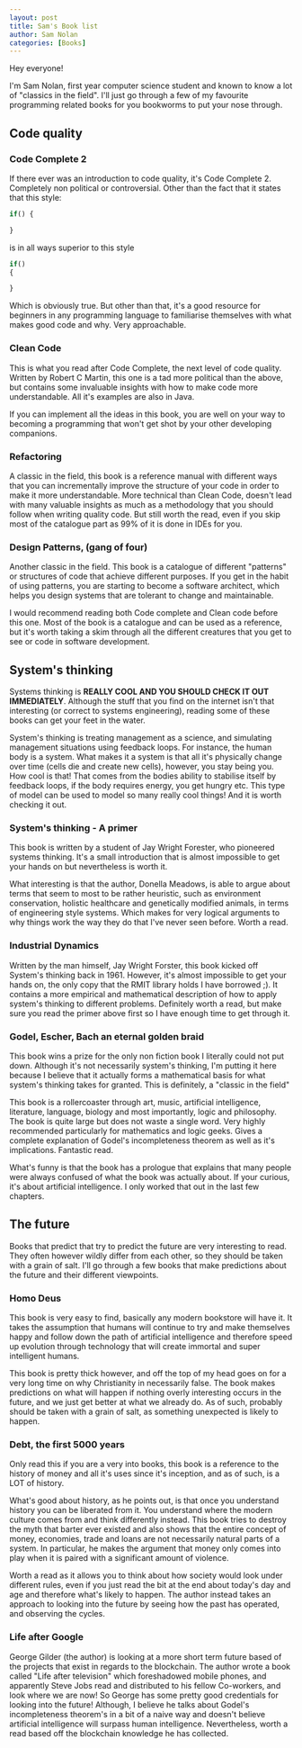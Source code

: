 ```yaml
---
layout: post
title: Sam's Book list
author: Sam Nolan
categories: [Books]
---
```


Hey everyone!

I'm Sam Nolan, first year computer science student and known to know a lot of
"classics in the field". I'll just go through a few of my favourite programming
related books for you bookworms to put your nose through.

## Code quality
### Code Complete 2
If there ever was an introduction to code quality, it's Code Complete 2. Completely
non political or controversial. Other than the fact that it states that this style:

```javascript
if() {

}
```

is in all ways superior to this style

```javascript
if() 
{

}
```

Which is obviously true. But other than that, it's a good resource for beginners
in any programming language to familiarise themselves with what makes good
code and why. Very approachable.

### Clean Code
This is what you read after Code Complete, the next level of code quality. Written
by Robert C Martin, this one is a tad more political than the above, but contains
some invaluable insights with how to make code more understandable. All it's
examples are also in Java.

If you can implement all the ideas in this book, you are well on your way to
becoming a programming that won't get shot by your other developing companions.

### Refactoring
A classic in the field, this book is a reference manual with different ways
that you can incrementally improve the structure of your code in order to make
it more understandable. More technical than Clean Code, doesn't lead with many
valuable insights as much as a methodology that you should follow when writing
quality code. But still worth the read, even if you skip most of the catalogue
part as 99% of it is done in IDEs for you.

### Design Patterns, (gang of four)
Another classic in the field. This book is a catalogue of different "patterns"
or structures of code that achieve different purposes. If you get in the habit
of using patterns, you are starting to become a software architect, which helps
you design systems that are tolerant to change and maintainable.

I would recommend reading both Code complete and Clean code before this one.
Most of the book is a catalogue and can be used as a reference, but it's worth
taking a skim through all the different creatures that you get to see or code
in software development.

## System's thinking
Systems thinking is **REALLY COOL AND YOU SHOULD CHECK IT OUT IMMEDIATELY**. 
Although the stuff that you find on the internet isn't that interesting (or correct
to systems engineering), reading some of these books can get your feet in the water.

System's thinking is treating management as a science, and simulating management
situations using feedback loops. For instance, the human body is a system. What
makes it a system is that all it's physically change over time (cells die and
create new cells), however, you stay being you. How cool is that! That comes
from the bodies ability to stabilise itself by feedback loops, if the body
requires energy, you get hungry etc. This type of model can be used to model
so many really cool things! And it is worth checking it out.

### System's thinking - A primer
This book is written by a student of Jay Wright Forester, who pioneered systems
thinking. It's a small introduction that is almost impossible to get your hands
on but nevertheless is worth it.

What interesting is that the author, Donella Meadows, is able to argue about terms
that seem to most to be rather heuristic, such as environment conservation,
holistic healthcare and genetically modified animals, in terms of engineering
style systems. Which makes for very logical arguments to why things work the
way they do that I've never seen before. Worth a read.

### Industrial Dynamics
Written by the man himself, Jay Wright Forster, this book kicked off System's
thinking back in 1961. However, it's almost impossible to get your hands on,
the only copy that the RMIT library holds I have borrowed ;). It contains a more
empirical and mathematical description of how to apply system's thinking to different
problems. Definitely worth a read, but make sure you read the primer above first
so I have enough time to get through it.

### Godel, Escher, Bach an eternal golden braid
This book wins a prize for the only non fiction book I literally could not put
down. Although it's not necessarily system's thinking, I'm putting it here
because I believe that it actually forms a mathematical basis for what system's
thinking takes for granted. This is definitely, a "classic in the field"

This book is a rollercoaster through art, music, artificial intelligence, literature,
language, biology and most importantly, logic and philosophy. The book is 
quite large but does not waste a single word. Very highly recommended particularly
for mathematics and logic geeks. Gives a complete explanation of Godel's incompleteness
theorem as well as it's implications. Fantastic read.

What's funny is that the book has a prologue that explains that many people
were always confused of what the book was actually about. If your curious, it's
about artificial intelligence. I only worked that out in the last few chapters.

## The future
Books that predict that try to predict the future are very interesting to read.
They often however wildly differ from each other, so they should be taken with
a grain of salt. I'll go through a few books that make predictions about the future
and their different viewpoints.

### Homo Deus
This book is very easy to find, basically any modern bookstore will have it.
It takes the assumption that humans will continue to try and make themselves
happy and follow down the path of artificial intelligence and therefore speed
up evolution through technology that will create immortal and super intelligent
humans.

This book is pretty thick however, and off the top of my head goes on
for a very long time on why Christianity in necessarily false. The book makes
predictions on what will happen if nothing overly interesting occurs in the future,
and we just get better at what we already do. As of such, probably should be
taken with a grain of salt, as something unexpected is likely to happen.

### Debt, the first 5000 years
Only read this if you are a very into books, this book is a reference to the history
of money and all it's uses since it's inception, and as of such, is a LOT of history.

What's good about history, as he points out, is that once you understand history
you can be liberated from it. You understand where the modern culture comes from and
think differently instead. This book tries to destroy the myth that barter ever
existed and also shows that the entire concept of money, economies, trade and
loans are not necessarily natural parts of
a system. In particular, he makes the argument that money only comes into play
when it is paired with a significant amount of violence.

Worth a read as it allows you to think about how society would look under different
rules, even if you just read the bit at the end about today's day and age
and therefore what's likely to happen. The author instead takes an approach
to looking into the future by seeing how the past has operated, and observing
the cycles.

### Life after Google
George Gilder (the author) is looking at a more short term future based of the projects
that exist in regards to the blockchain. The author wrote a book
called "Life after television" which foreshadowed mobile phones, and apparently
Steve Jobs read and distributed to his fellow Co-workers, and look where we are
now! So George has some pretty good credentials for looking into the future!
Although, I believe he talks about Godel's incompleteness theorem's in a bit
of a naive way and doesn't believe artificial intelligence will surpass
human intelligence. Nevertheless, worth a read based off the blockchain knowledge
he has collected.
